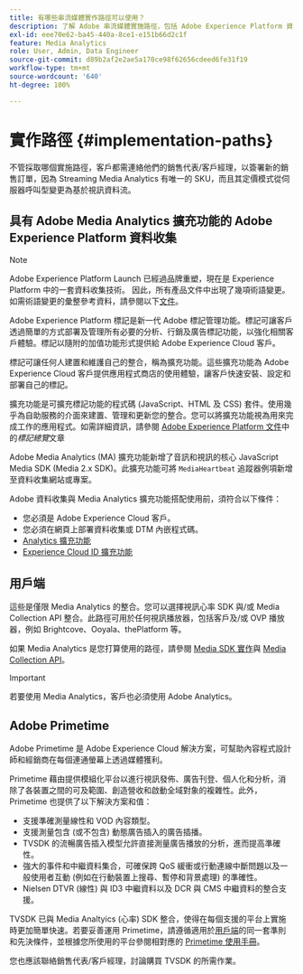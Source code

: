 ```yaml
---
title: 有哪些串流媒體實作路徑可以使用？
description: 了解 Adobe 串流媒體實施路徑，包括 Adobe Experience Platform 資料收集。
exl-id: eee70e62-ba45-440a-8ce1-e151b66d2c1f
feature: Media Analytics
role: User, Admin, Data Engineer
source-git-commit: d89b2af2e2ae5a170ce98f62656cdeed6fe31f19
workflow-type: tm+mt
source-wordcount: '640'
ht-degree: 100%

---
```


# 實作路徑 {#implementation-paths}

不管採取哪個實施路徑，客戶都需連絡他們的銷售代表/客戶經理，以簽署新的銷售訂單，因為 Streaming Media Analytics 有唯一的 SKU，而且其定價模式從伺服器呼叫型變更為基於視訊資料流。

## 具有 Adobe Media Analytics 擴充功能的 Adobe Experience Platform 資料收集

>[!NOTE]
>Adobe Experience Platform Launch 已經過品牌重塑，現在是 Experience Platform 中的一套資料收集技術。 因此，所有產品文件中出現了幾項術語變更。 如需術語變更的彙整參考資料，請參閱以下[文件](https://experienceleague.adobe.com/docs/experience-platform/tags/term-updates.html?lang=zh-Hant)。


Adobe Experience Platform 標記是新一代 Adobe 標記管理功能。標記可讓客戶透過簡單的方式部署及管理所有必要的分析、行銷及廣告標記功能，以強化相關客戶體驗。標記以隨附的加值功能形式提供給 Adobe Experience Cloud 客戶。

標記可讓任何人建置和維護自己的整合，稱為擴充功能。這些擴充功能為 Adobe Experience Cloud 客戶提供應用程式商店的使用體驗，讓客戶快速安裝、設定和部署自己的標記。

擴充功能是可擴充標記功能的程式碼 (JavaScript、HTML 及 CSS) 套件。使用幾乎為自助服務的介面來建置、管理和更新您的整合。您可以將擴充功能視為用來完成工作的應用程式。如需詳細資訊，請參閱 [Adobe Experience Platform 文件](https://experienceleague.adobe.com/docs/experience-platform/tags/home.html?lang=zh-Hant)中的&#x200B;*標記總覽*&#x200B;文章

Adobe Media Analytics (MA) 擴充功能新增了音訊和視訊的核心 JavaScript Media SDK (Media 2.x SDK)。此擴充功能可將 `MediaHeartbeat` 追蹤器例項新增至資料收集網站或專案。

Adobe 資料收集與 Media Analytics 擴充功能搭配使用前，須符合以下條件：
* 您必須是 Adobe Experience Cloud 客戶。
* 您必須在網頁上部署資料收集或 DTM 內嵌程式碼。
* [Analytics 擴充功能](https://experienceleague.adobe.com/docs/experience-platform/tags/extensions/adobe/analytics/overview.html?lang=zh-Hant)
* [Experience Cloud ID 擴充功能](https://experienceleague.adobe.com/docs/experience-platform/tags/extensions/adobe/id-service/overview.html?lang=zh=Hant)


## 用戶端

這些是僅限 Media Analytics 的整合。您可以選擇視訊心率 SDK 與/或 Media Collection API 整合。此路徑可用於任何視訊播放器，包括客戶及/或 OVP 播放器，例如 Brightcove、Ooyala、thePlatform 等。

如果 Media Analytics 是您打算使用的路徑，請參閱 [Media SDK 實作](/help/sdk-implement/setup/setup-overview.md)與 [Media Collection API](/help/media-collection-api/mc-api-overview.md)。

>[!IMPORTANT]
>若要使用 Media Analytics，客戶也必須使用 Adobe Analytics。

## Adobe Primetime

Adobe Primetime 是 Adobe Experience Cloud 解決方案，可幫助內容程式設計師和經銷商在每個連通螢幕上透過媒體獲利。

Primetime 藉由提供模組化平台以進行視訊發佈、廣告刊登、個人化和分析，消除了各裝置之間的可及範圍、創造營收和啟動全域對象的複雜性。此外，Primetime 也提供了以下解決方案和值：

* 支援準確測量線性和 VOD 內容類型。
* 支援測量包含 (或不包含) 動態廣告插入的廣告插播。
* TVSDK 的流暢廣告插入模型允許直接測量廣告播放的分析，進而提高準確性。
* 強大的事件和中繼資料集合，可確保跨 QoS 緩衝或行動連線中斷問題以及一般使用者互動 (例如在行動裝置上搜尋、暫停和背景處理) 的準確性。
* Nielsen DTVR (線性) 與 ID3 中繼資料以及 DCR 與 CMS 中繼資料的整合支援。


TVSDK 已與 Media Analtyics (心率) SDK 整合，使得在每個支援的平台上實施時更加簡單快速。若要妥善運用 Primetime，請遵循適用於[用戶端](/help/intro-to-ava/implementation-paths/client-side-path.md)的同一套準則和先決條件，並根據您所使用的平台參閱相對應的 [Primetime 使用手冊](https://helpx.adobe.com/tw/primetime/user-guide.html)。

您也應該聯絡銷售代表/客戶經理，討論購買 TVSDK 的所需作業。
